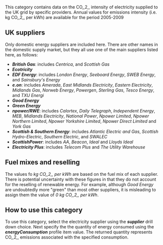 This category contains data on the CO,,2,, intensity of electricity
supplied to the UK grid by specific providers. Annual values for
emissions intensity (i.e. kg CO,,2,, per kWh) are available for the
period 2005-2009

## UK suppliers

Only domestic energy suppliers are included here. There are other names
in the domestic supply market, but they all use one of the main
suppliers listed here, as follows:

  - ***British Gas***: includes *Centrica*, and *Scottish Gas*
  - ***Ecotricity***
  - ***EDF Energy***: includes *London Energy*, *Seeboard Energy*, *SWEB
    Energy*, and *Sainsbury's Energy*
  - ***e.on***: includes *Amerada*, *East Midlands Electricity*,
    *Eastern Electricity*, *Midlands Gas*, *Norweb Energy*, *Powergen*,
    *Sterling Gas*, *Tesco Energy*, and *TXU Energi*
  - ***Good Energy***
  - ***Green Energy***
  - ***npower/RWE***: includes *Calortex*, *Daily Telegraph*,
    *Independent Energy*, *MEB*, *Midlands Electricity*, *National
    Power*, *Npower Limited*, *Npower Northern Limited*, *Npower
    Yorkshire Limited*, *Npower Direct Limited* and *York Gas*
  - ***Scottish & Southern Energy***: includes *Atlantic Electric and
    Gas*, *Scottish Hydro-Electric*, *Southern Electric*, and *SWALEC*
  - ***ScottishPower***: includes *AA*, *Beacon*, *Ideal* and *Lloyds
    Ideal*
  - ***Electricity Plus***: includes *Telecom Plus* and *The Utility
    Warehouse*

## Fuel mixes and reselling

The values fo *kg CO,,2,, per kWh* are based on the fuel mix of each
supplier. There is potential uncertainty with these figures in that they
do not account for the reselling of renewable energy. For example,
although *Good Energy* are undoubtedly more "green" than most other
suppliers, it is misleading to assign them the value of *0* *kg CO,,2,,
per kWh*.

## How to use this category

To use this category, select the electricity supplier using the
***supplier*** drill down choice. Next specify the the quantity of
energy consumed using the ***energyConsumption*** profile item value.
The returned quantity represents CO,,2,, emissions associated with the
specified consumption.
